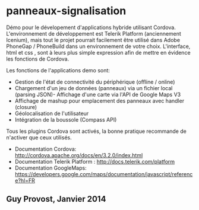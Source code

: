 panneaux-signalisation
======================

 Démo pour le dévelopement d'applications hybride utilisant Cordova.
 L'environnement de développement est Telerik Platform (anciennement Icenium), mais tout le projet 
 pourrait facilement être utilisé dans Adobe PhoneGap / PhoneBuild dans un environnement de votre 
 choix. L'interface, html et css , sont à leurs plus simple expression afin de mettre en évidence
 les fonctions de Cordova.

 Les fonctions de l'applications demo sont:

  - Gestion de l'état de connectivité du périphérique (offline / online)
  - Chargement d'un jeu de données (panneaux) via un fichier local (parsing JSON)- Affichage d'une carte via l'API de Google Maps V3
  - Affichage de mashup pour emplacement des panneaux avec handler (closure)
  - Géolocalisation de l'utilisateur
  - Intégration de la boussole (Compass API)


 Tous les plugins Cordova sont activés, la bonne pratique recommande de n'activer que ceux utilisés.

  - Documentation Cordova: http://cordova.apache.org/docs/en/3.2.0/index.html
  - Documentation Telerik Platform : http://docs.telerik.com/platform
  - Documentation GoogleMaps: https://developers.google.com/maps/documentation/javascript/reference?hl=FR

 Guy Provost, Janvier 2014
 ------------------------------------------------------------------------------------------------------